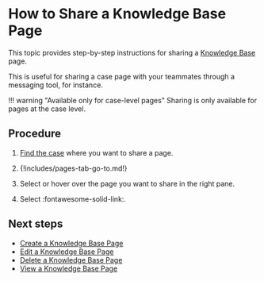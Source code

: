 # How to Share a Knowledge Base Page

This topic provides step-by-step instructions for sharing a [Knowledge Base](about-knowledge-base.md) page.

This is useful for sharing a case page with your teammates through a messaging tool, for instance.

!!! warning "Available only for case-level pages"
    Sharing is only available for pages at the case level.

## Procedure

1. [Find the case](../analyst-corner/cases/search-for-cases/find-a-case.md) where you want to share a page.

2. {!includes/pages-tab-go-to.md!}

3. Select or hover over the page you want to share in the right pane.

4. Select :fontawesome-solid-link:.

## Next steps

* [Create a Knowledge Base Page](create-a-knowledge-base-page.md)
* [Edit a Knowledge Base Page](edit-a-knowledge-base-page.md)
* [Delete a Knowledge Base Page](delete-a-knowledge-base-page.md)
* [View a Knowledge Base Page](view-a-knowledge-base-page.md)
